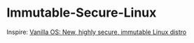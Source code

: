 # Immutable-Secure-Linux
Inspire: [Vanilla OS: New, highly secure, immutable Linux distro](https://youtu.be/CHQ8c7QqlbM)
